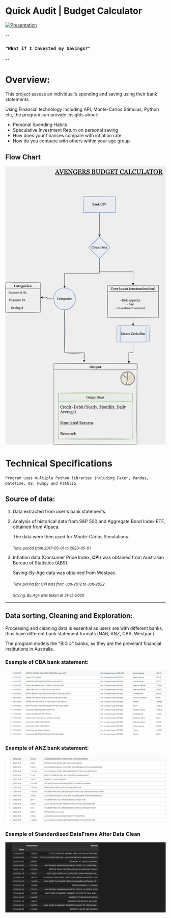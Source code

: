 # Quick Audit | Budget Calculator 


[![Presentation](Resources/Avengers%20Financial%20Presentation%20.gif)](https://www.canva.com/design/DAFI0GPv8Zc/yj4s6g1oZY8tkdylaFZh8A/view?utm_content=DAFI0GPv8Zc&utm_campaign=designshare&utm_medium=link2&utm_source=sharebutton)



--

### `"What if I Invested my Savings?"`

--

# Overview: 

This project assess an individual's spending and saving using their bank statements. 

Using Financial technology including API, Monte-Carlos Stimulus, Python etc, the program can provide insights about:

- Personal Spending Habits
- Speculative Investment Return on personal saving 
- How does your finances compare with inflation rate 
- How do you compare with others within your age group



## Flow Chart

![Mind Map](./Resources/Avenger_Budget_Calculator_Brainstorm.drawio%20(1).png)



# Technical Specifications

`Program uses multiple Python libraries including Faker, Pandas, Datetime, OS, Numpy and Pathlib `

## Source of data: 

1. Data extracted from user's bank statements. 

2. Analysis of historical data from S&P 500 and Aggregate Bond Index ETF,  obtained from Alpaca. 

    The data were then used for Monte-Carlos Simulations. 

    <sub>_Time period from 2017-05-01 to 2020-05-01_</sub>

3. Inflation data (Consumer Price Index, **CPI**) was obtained from Australian Bureau of Statistics (ABS). 

    Saving-By-Age data was obtained from Westpac. 

    <sub>_Time period for CPI was from Jun-2012 to Jun-2022._</sub>

    <sub>_Saving_By_Age was taken at 31-12-2020_</sub>



---


## Data sorting, Cleaning and Exploration: 

Processing and cleaning data is essential as users are with different banks, thus have different bank statement formats (NAB, ANZ, CBA, Westpac). 

The program models the "BIG 4" banks, as they are the prevelant financial institutions in Australia.

### Example of CBA bank statement: 
![CBA Bank Statement](./Resources/Example%20of%20CBA%20bank%20statements.png)



### Example of ANZ bank statement: 
![ANZ Bank Statement](./Resources/Example%20of%20ANZ%20bank%20statements.png)


### Example of Standardised DataFrame After Data Clean

![Dataframe](./Resources/bank%20dataframe.png)







